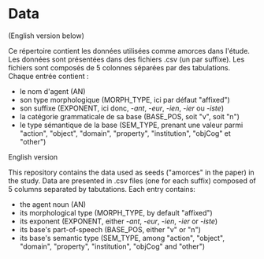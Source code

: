 # Data
(English version below)

Ce répertoire contient les données utilisées comme amorces dans l'étude. Les données sont présentées dans des fichiers .csv (un par suffixe). Les fichiers sont composés de 5 colonnes séparées par des tabulations. Chaque entrée contient :
* le nom d'agent (AN)
* son type morphologique (MORPH_TYPE, ici par défaut "affixed")
* son suffixe (EXPONENT, ici donc, -*ant*, -*eur*, -*ien*, -*ier* ou -*iste*)
* la catégorie grammaticale de sa base (BASE_POS, soit "v", soit "n")
* le type sémantique de la base (SEM_TYPE, prenant une valeur parmi "action", "object", "domain", "property", "institution", "objCog" et "other")

English version 

This repository contains the data used as seeds ("amorces" in the paper) in the study. Data are presented in .csv files (one for each suffix) composed of 5 columns separated by tabutations. Each entry contains:
* the agent noun (AN)
* its morphological type (MORPH_TYPE, by default "affixed")
* its exponent (EXPONENT, either -*ant*, -*eur*, -*ien*, -*ier* or -*iste*)
* its base's part-of-speech (BASE_POS, either "v" or "n")
* its base's semantic type (SEM_TYPE, among "action", "object", "domain", "property", "institution", "objCog" and "other")
